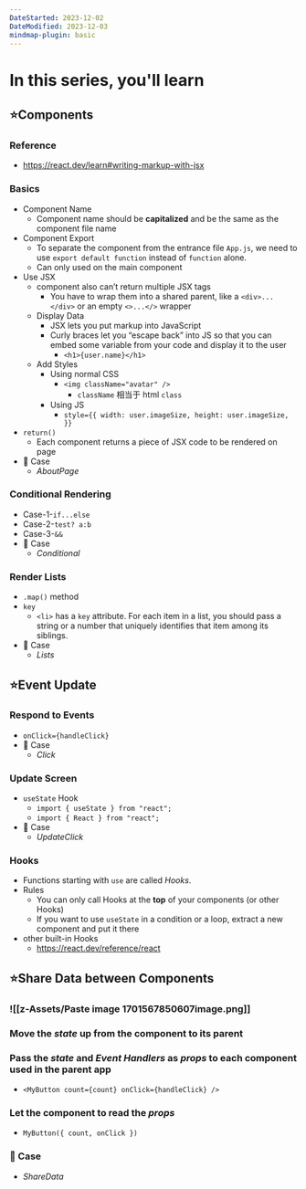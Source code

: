 ```yaml
---
DateStarted: 2023-12-02
DateModified: 2023-12-03
mindmap-plugin: basic
---
```


# In this series, you'll learn

## ⭐Components

### Reference
- https://react.dev/learn#writing-markup-with-jsx

### Basics
- Component Name
    - Component name should be **capitalized** and be the same as the component file name
- Component Export
    - To separate the component from the entrance file `App.js`, we need to use `export default function` instead of `function` alone.
    - Can only used on the main component
- Use JSX
    - component also can’t return multiple JSX tags
        - You have to wrap them into a shared parent, like a `<div>...</div>` or an empty `<>...</>` wrapper
    - Display Data
        - JSX lets you put markup into JavaScript
        - Curly braces let you “escape back” into JS so that you can embed some variable from your code and display it to the user
            - `<h1>{user.name}</h1>`
    - Add Styles
        - Using normal CSS
            - `<img className="avatar" />`
                - `className` 相当于 html `class`
        - Using JS
            - `style={{
                 width: user.imageSize, height: user.imageSize, }}`
- `return()`
    - Each component returns a piece of JSX code to be rendered on page
- 📌 Case
    - *AboutPage*

### Conditional Rendering
- Case-1-`if...else`
- Case-2-`test? a:b`
- Case-3-`&&`
- 📌 Case
    - *Conditional*

### Render Lists
- `.map()` method
- `key`
    - `<li>` has a `key` attribute. For each item in a list, you should pass a string or a number that uniquely identifies that item among its siblings.
- 📌 Case
    - *Lists*

## ⭐Event Update

### Respond to Events
- `onClick={handleClick}`
- 📌 Case
    - *Click*

### Update Screen
- `useState` Hook
    - `import { useState } from "react";`
    - `import { React } from "react";`
- 📌 Case
    - *UpdateClick*

### Hooks
- Functions starting with `use` are called _Hooks_.
- Rules
    - You can only call Hooks at the **top** of your components (or other Hooks)
    - If you want to use `useState` in a condition or a loop, extract a new component and put it there
- other built-in Hooks
    - https://react.dev/reference/react

## ⭐Share Data between Components

### ![[z-Assets/Paste image 1701567850607image.png]]

### Move the *state* up from the component to its parent

### Pass the *state* and *Event Handlers* as *props* to each component used in the parent app
- `<MyButton count={count} onClick={handleClick} />`

### Let the component to read the *props*
- `MyButton({ count, onClick })`

### 📌 Case
- *ShareData*